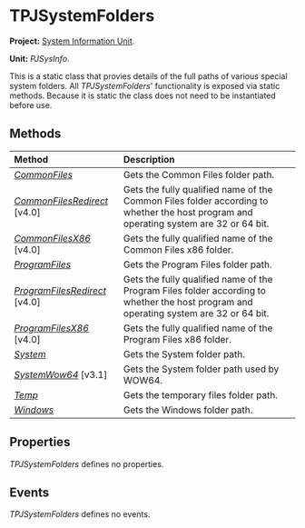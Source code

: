 # TPJSystemFolders #

**Project:** [System Information Unit](SystemInformationUnit.md).

**Unit:** _PJSysInfo_.

This is a static class that provies details of the full paths of various special system folders. All _TPJSystemFolders_'  functionality is exposed via static methods. Because it is static the class does not need to be instantiated before use.

## Methods ##

| **Method** | **Description** |
|:-----------|:----------------|
| _[CommonFiles](TPJSystemFoldersCommonFiles.md)_ | Gets the Common Files folder path. |
| _[CommonFilesRedirect](TPJSystemFoldersCommonFilesRedirect.md)_ [v4.0] | Gets the fully qualified name of the Common Files folder according to whether the host program and operating system are 32 or 64 bit. |
| _[CommonFilesX86](TPJSystemFoldersCommonFilesX86.md)_ [v4.0] | Gets the fully qualified name of the Common Files x86 folder. |
| _[ProgramFiles](TPJSystemFoldersProgramFiles.md)_ | Gets the Program Files folder path. |
| _[ProgramFilesRedirect](TPJSystemFoldersProgramFilesRedirect.md)_ [v4.0] | Gets the fully qualified name of the Program Files folder according to whether the host program and operating system are 32 or 64 bit. |
| _[ProgramFilesX86](TPJSystemFoldersProgramFilesX86.md)_ [v4.0] | Gets the fully qualified name of the Program Files x86 folder. |
| _[System](TPJSystemFoldersSystem.md)_ | Gets the System folder path. |
| _[SystemWow64](TPJSystemFoldersSystemWow64.md)_ [v3.1] | Gets the System folder path used by WOW64. |
| _[Temp](TPJSystemFoldersTemp.md)_ | Gets the temporary files folder path. |
| _[Windows](TPJSystemFoldersWindows.md)_ | Gets the Windows folder path. |

## Properties ##

_TPJSystemFolders_ defines no properties.

## Events ##

_TPJSystemFolders_ defines no events.